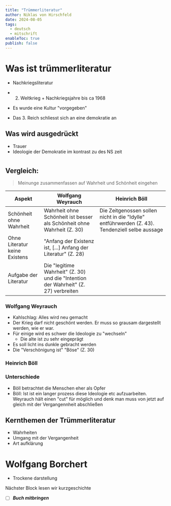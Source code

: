 ```yaml
---
title: "Trümmerliteratur"
author: Niklas von Hirschfeld
date: 2024-08-05
tags:
  - deutsch
  - mitschrift
enableToc: true
publish: false
---
```


# Was ist trümmerliteratur

- Nachkriegsliteratur
- 2. Weltkrieg + Nachkriegsjahre bis ca 1968

- Es wurde eine Kultur "vorgegeben"
- Das 3. Reich schliesst sich an eine demokratie an

## Was wird ausgedrückt

- Trauer
- Ideologie der Demokratie im kontrast zu des NS zeit

#

## Vergleich:

> Meinunge zusammenfassen auf Wahrheit und Schönheit eingehen

| Aspekt                        | Wolfgang Weyrauch                                                                   | Heinrich Böll                                                                                  |
| ----------------------------- | ----------------------------------------------------------------------------------- | ---------------------------------------------------------------------------------------------- |
| Schönheit ohne Wahrheit       | Wahrheit ohne Schönheit ist besser als Schönheit ohne Wahrheit (Z. 30)              | Die Zeitgenossen sollen nicht in die "Idylle" entführwerden (Z. 43). Tendenziell selbe aussage |
| Ohne Literatur keine Existens | "Anfang der Existenz ist, [...] Anfang der Literatur" (Z. 28)                       |
| Aufgabe der Literatur         | Die "legitime Wahrheit" (Z. 30) und die "Intention der Wahrheit" (Z. 27) verbreiten |

### Wolfgang Weyrauch

- Kahlschlag: Alles wird neu gemacht
- Der Krieg darf nicht geschönt werden. Er muss so grausam dargestellt werden,
  wie er war.
- Für einige wird es schwer die Ideologie zu "wechseln"
  - Die alte ist zu sehr eingeprägt
- Es soll licht ins dunkle gebracht werden
- Die "Verschönigung ist" "Böse" (Z. 30)

### Heinrich Böll

### Unterschiede

- Böll betrachtet die Menschen eher als Opfer
- Böll: Ist ist ein langer prozess diese Ideologie etc aufzuarbeiten. Weyrauch
  hält einen "cut" für möglich und denk man muss von jetzt auf gleich mit der
  Vergangennheit abschließen

## Kernthemen der Trümmerliteratur

- Wahrheiten
- Umgang mit der Vergangenheit
- Art aufklärung

# Wolfgang Borchert

- Trockene darstellung

Nächster Block lesen wir kurzgeschichte

- [ ] **_Buch mitbringen_**
